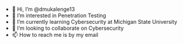 - 👋 Hi, I’m @dmukalenge13
- 👀 I’m interested in Penetration Testing 
- 🌱 I’m currently learning Cybersecurity at Michigan State University 
- 💞️ I’m looking to collaborate on Cybersecurity 
- 📫 How to reach me is by my email 

<!---
dmukalenge13/dmukalenge13 is a ✨ special ✨ repository because its `README.md` (this file) appears on your GitHub profile.
You can click the Preview link to take a look at your changes.
--->
